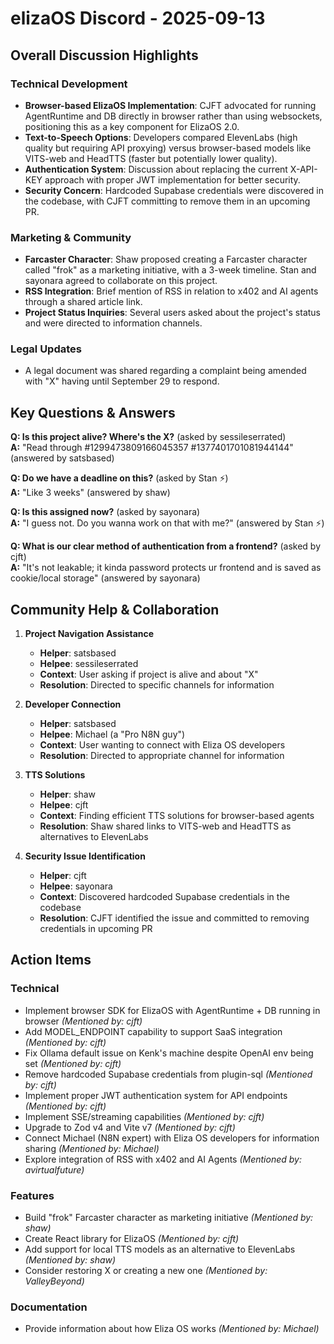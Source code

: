 # elizaOS Discord - 2025-09-13

## Overall Discussion Highlights

### Technical Development
- **Browser-based ElizaOS Implementation**: CJFT advocated for running AgentRuntime and DB directly in browser rather than using websockets, positioning this as a key component for ElizaOS 2.0.
- **Text-to-Speech Options**: Developers compared ElevenLabs (high quality but requiring API proxying) versus browser-based models like VITS-web and HeadTTS (faster but potentially lower quality).
- **Authentication System**: Discussion about replacing the current X-API-KEY approach with proper JWT implementation for better security.
- **Security Concern**: Hardcoded Supabase credentials were discovered in the codebase, with CJFT committing to remove them in an upcoming PR.

### Marketing & Community
- **Farcaster Character**: Shaw proposed creating a Farcaster character called "frok" as a marketing initiative, with a 3-week timeline. Stan and sayonara agreed to collaborate on this project.
- **RSS Integration**: Brief mention of RSS in relation to x402 and AI agents through a shared article link.
- **Project Status Inquiries**: Several users asked about the project's status and were directed to information channels.

### Legal Updates
- A legal document was shared regarding a complaint being amended with "X" having until September 29 to respond.

## Key Questions & Answers

**Q: Is this project alive? Where's the X?** (asked by sessileserrated)  
**A:** "Read through #1299473809166045357 #1377401701081944144" (answered by satsbased)

**Q: Do we have a deadline on this?** (asked by Stan ⚡)  
**A:** "Like 3 weeks" (answered by shaw)

**Q: Is this assigned now?** (asked by sayonara)  
**A:** "I guess not. Do you wanna work on that with me?" (answered by Stan ⚡)

**Q: What is our clear method of authentication from a frontend?** (asked by cjft)  
**A:** "It's not leakable; it kinda password protects ur frontend and is saved as cookie/local storage" (answered by sayonara)

## Community Help & Collaboration

1. **Project Navigation Assistance**
   - **Helper**: satsbased
   - **Helpee**: sessileserrated
   - **Context**: User asking if project is alive and about "X"
   - **Resolution**: Directed to specific channels for information

2. **Developer Connection**
   - **Helper**: satsbased
   - **Helpee**: Michael (a "Pro N8N guy")
   - **Context**: User wanting to connect with Eliza OS developers
   - **Resolution**: Directed to appropriate channel for information

3. **TTS Solutions**
   - **Helper**: shaw
   - **Helpee**: cjft
   - **Context**: Finding efficient TTS solutions for browser-based agents
   - **Resolution**: Shaw shared links to VITS-web and HeadTTS as alternatives to ElevenLabs

4. **Security Issue Identification**
   - **Helper**: cjft
   - **Helpee**: sayonara
   - **Context**: Discovered hardcoded Supabase credentials in the codebase
   - **Resolution**: CJFT identified the issue and committed to removing credentials in upcoming PR

## Action Items

### Technical
- Implement browser SDK for ElizaOS with AgentRuntime + DB running in browser *(Mentioned by: cjft)*
- Add MODEL_ENDPOINT capability to support SaaS integration *(Mentioned by: cjft)*
- Fix Ollama default issue on Kenk's machine despite OpenAI env being set *(Mentioned by: cjft)*
- Remove hardcoded Supabase credentials from plugin-sql *(Mentioned by: cjft)*
- Implement proper JWT authentication system for API endpoints *(Mentioned by: cjft)*
- Implement SSE/streaming capabilities *(Mentioned by: cjft)*
- Upgrade to Zod v4 and Vite v7 *(Mentioned by: cjft)*
- Connect Michael (N8N expert) with Eliza OS developers for information sharing *(Mentioned by: Michael)*
- Explore integration of RSS with x402 and AI Agents *(Mentioned by: avirtualfuture)*

### Features
- Build "frok" Farcaster character as marketing initiative *(Mentioned by: shaw)*
- Create React library for ElizaOS *(Mentioned by: cjft)*
- Add support for local TTS models as an alternative to ElevenLabs *(Mentioned by: shaw)*
- Consider restoring X or creating a new one *(Mentioned by: ValleyBeyond)*

### Documentation
- Provide information about how Eliza OS works *(Mentioned by: Michael)*